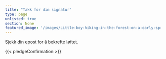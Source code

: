 ```yaml
---
title: "Takk for din signatur"
type: page
unlisted: true
section: None
featured_image: '/images/Little-boy-hiking-in-the-forest-on-a-early-spring.-Kid-playing-and-having-fun-in-spring-or-autumn-day.-1553078080_2757x1917.jpeg'
---
```


Sjekk din epost for å bekrefte løftet.

{{< pledgeConfirmation >}}

